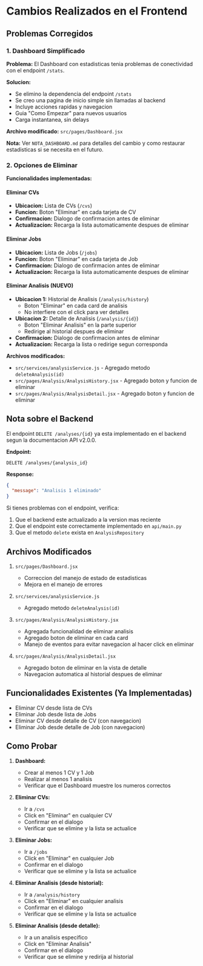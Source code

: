 # Cambios Realizados en el Frontend

## Problemas Corregidos

### 1. Dashboard Simplificado
**Problema:** El Dashboard con estadisticas tenia problemas de conectividad con el endpoint `/stats`.

**Solucion:**
- Se elimino la dependencia del endpoint `/stats`
- Se creo una pagina de inicio simple sin llamadas al backend
- Incluye acciones rapidas y navegacion
- Guia "Como Empezar" para nuevos usuarios
- Carga instantanea, sin delays

**Archivo modificado:** `src/pages/Dashboard.jsx`

**Nota:** Ver `NOTA_DASHBOARD.md` para detalles del cambio y como restaurar estadisticas si se necesita en el futuro.

### 2. Opciones de Eliminar

**Funcionalidades implementadas:**

#### Eliminar CVs
- **Ubicacion:** Lista de CVs (`/cvs`)
- **Funcion:** Boton "Eliminar" en cada tarjeta de CV
- **Confirmacion:** Dialogo de confirmacion antes de eliminar
- **Actualizacion:** Recarga la lista automaticamente despues de eliminar

#### Eliminar Jobs
- **Ubicacion:** Lista de Jobs (`/jobs`)
- **Funcion:** Boton "Eliminar" en cada tarjeta de Job
- **Confirmacion:** Dialogo de confirmacion antes de eliminar
- **Actualizacion:** Recarga la lista automaticamente despues de eliminar

#### Eliminar Analisis (NUEVO)
- **Ubicacion 1:** Historial de Analisis (`/analysis/history`)
  - Boton "Eliminar" en cada card de analisis
  - No interfiere con el click para ver detalles
- **Ubicacion 2:** Detalle de Analisis (`/analysis/{id}`)
  - Boton "Eliminar Analisis" en la parte superior
  - Redirige al historial despues de eliminar
- **Confirmacion:** Dialogo de confirmacion antes de eliminar
- **Actualizacion:** Recarga la lista o redirige segun corresponda

**Archivos modificados:**
- `src/services/analysisService.js` - Agregado metodo `deleteAnalysis(id)`
- `src/pages/Analysis/AnalysisHistory.jsx` - Agregado boton y funcion de eliminar
- `src/pages/Analysis/AnalysisDetail.jsx` - Agregado boton y funcion de eliminar

## Nota sobre el Backend

El endpoint `DELETE /analyses/{id}` ya esta implementado en el backend segun la documentacion API v2.0.0.

**Endpoint:**
```
DELETE /analyses/{analysis_id}
```

**Response:**
```json
{
  "message": "Analisis 1 eliminado"
}
```

Si tienes problemas con el endpoint, verifica:
1. Que el backend este actualizado a la version mas reciente
2. Que el endpoint este correctamente implementado en `api/main.py`
3. Que el metodo `delete` exista en `AnalysisRepository`

## Archivos Modificados

1. `src/pages/Dashboard.jsx`
   - Correccion del manejo de estado de estadisticas
   - Mejora en el manejo de errores

2. `src/services/analysisService.js`
   - Agregado metodo `deleteAnalysis(id)`

3. `src/pages/Analysis/AnalysisHistory.jsx`
   - Agregada funcionalidad de eliminar analisis
   - Agregado boton de eliminar en cada card
   - Manejo de eventos para evitar navegacion al hacer click en eliminar

4. `src/pages/Analysis/AnalysisDetail.jsx`
   - Agregado boton de eliminar en la vista de detalle
   - Navegacion automatica al historial despues de eliminar

## Funcionalidades Existentes (Ya Implementadas)

- Eliminar CV desde lista de CVs
- Eliminar Job desde lista de Jobs
- Eliminar CV desde detalle de CV (con navegacion)
- Eliminar Job desde detalle de Job (con navegacion)

## Como Probar

1. **Dashboard:**
   - Crear al menos 1 CV y 1 Job
   - Realizar al menos 1 analisis
   - Verificar que el Dashboard muestre los numeros correctos

2. **Eliminar CVs:**
   - Ir a `/cvs`
   - Click en "Eliminar" en cualquier CV
   - Confirmar en el dialogo
   - Verificar que se elimine y la lista se actualice

3. **Eliminar Jobs:**
   - Ir a `/jobs`
   - Click en "Eliminar" en cualquier Job
   - Confirmar en el dialogo
   - Verificar que se elimine y la lista se actualice

4. **Eliminar Analisis (desde historial):**
   - Ir a `/analysis/history`
   - Click en "Eliminar" en cualquier analisis
   - Confirmar en el dialogo
   - Verificar que se elimine y la lista se actualice

5. **Eliminar Analisis (desde detalle):**
   - Ir a un analisis especifico
   - Click en "Eliminar Analisis"
   - Confirmar en el dialogo
   - Verificar que se elimine y redirija al historial

